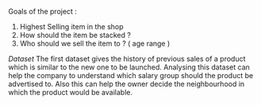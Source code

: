 Goals of the project :
1. Highest Selling item in the shop
2. How should the item be stacked ?
3. Who should we sell the item to ? ( age range )

*Dataset*
The first dataset gives the history of previous sales of a product which is similar to the new one to be launched. Analysing this dataset can help the company to understand which salary group should the product be advertised to. Also this can help the owner decide the neighbourhood in which the product would be available.

